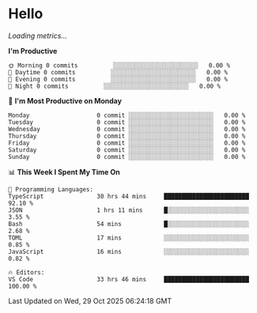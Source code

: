 # Hello

<!-- METRICS:START -->
<p><em>Loading metrics…</em></p>
<!-- METRICS:END -->

<!--START_SECTION:waka-->
**I'm Productive**

```text
🌞 Morning 0 commits          ░░░░░░░░░░░░░░░░░░░░░░░░   0.00 % 
🌆 Daytime 0 commits          ░░░░░░░░░░░░░░░░░░░░░░░░   0.00 % 
🌃 Evening 0 commits          ░░░░░░░░░░░░░░░░░░░░░░░░   0.00 % 
🌙 Night 0 commits          ░░░░░░░░░░░░░░░░░░░░░░░░   0.00 % 
```
📅 **I'm Most Productive on Monday**

```text
Monday                   0 commit ░░░░░░░░░░░░░░░░░░░░░░░░   0.00 % 
Tuesday                  0 commit ░░░░░░░░░░░░░░░░░░░░░░░░   0.00 % 
Wednesday                0 commit ░░░░░░░░░░░░░░░░░░░░░░░░   0.00 % 
Thursday                 0 commit ░░░░░░░░░░░░░░░░░░░░░░░░   0.00 % 
Friday                   0 commit ░░░░░░░░░░░░░░░░░░░░░░░░   0.00 % 
Saturday                 0 commit ░░░░░░░░░░░░░░░░░░░░░░░░   0.00 % 
Sunday                   0 commit ░░░░░░░░░░░░░░░░░░░░░░░░   0.00 % 
```

📊 **This Week I Spent My Time On**

```text
💬 Programming Languages: 
TypeScript               30 hrs 44 mins     ████████████████████████   92.10 % 
JSON                     1 hrs 11 mins      █░░░░░░░░░░░░░░░░░░░░░░░   3.55 % 
Bash                     54 mins            █░░░░░░░░░░░░░░░░░░░░░░░   2.68 % 
TOML                     17 mins            ░░░░░░░░░░░░░░░░░░░░░░░░   0.85 % 
JavaScript               16 mins            ░░░░░░░░░░░░░░░░░░░░░░░░   0.82 % 

🔥 Editors: 
VS Code                  33 hrs 46 mins     ████████████████████████   100.00 % 
```

 Last Updated on Wed, 29 Oct 2025 06:24:18 GMT
<!--END_SECTION:waka-->
